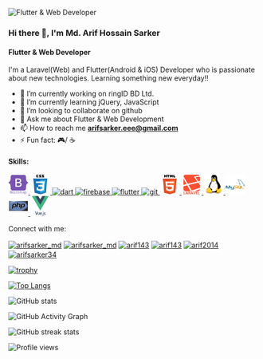 ![Flutter & Web Developer](https://scontent.fdac14-1.fna.fbcdn.net/v/t39.30808-6/307976017_485885426885822_144100246719738418_n.png?stp=dst-png_s960x960&_nc_cat=105&ccb=1-7&_nc_sid=e3f864&_nc_ohc=zFYbn3yMn-4AX_r5AnY&_nc_ht=scontent.fdac14-1.fna&oh=00_AfBoJXy9zDsD_4VJl5DwmDz_o-XlNFevuEUshjXmsKqdmA&oe=636219CC)

### Hi there 👋, I'm Md. Arif Hossain Sarker
#### Flutter & Web Developer


I'm a Laravel(Web) and Flutter(Android & iOS) Developer who is passionate about new technologies. Learning something new everyday!! 

- 🔭 I’m currently working on ringID BD Ltd. 
- 🌱 I’m currently learning  jQuery, JavaScript 
- 👯 I’m looking to collaborate on github 
- 💬 Ask me about Flutter & Web Development
- 📫 How to reach me **arifsarker.eee@gmail.com** 
- ⚡ Fun fact: 🎮/ ☕ 

#### Skills:
<p align="left"> <a href="https://getbootstrap.com" target="_blank" rel="noreferrer"> <img src="https://raw.githubusercontent.com/devicons/devicon/master/icons/bootstrap/bootstrap-plain-wordmark.svg" alt="bootstrap" width="40" height="40"/> </a> <a href="https://www.w3schools.com/css/" target="_blank" rel="noreferrer"> <img src="https://raw.githubusercontent.com/devicons/devicon/master/icons/css3/css3-original-wordmark.svg" alt="css3" width="40" height="40"/> </a> <a href="https://dart.dev" target="_blank" rel="noreferrer"> <img src="https://www.vectorlogo.zone/logos/dartlang/dartlang-icon.svg" alt="dart" width="40" height="40"/> </a> <a href="https://firebase.google.com/" target="_blank" rel="noreferrer"> <img src="https://www.vectorlogo.zone/logos/firebase/firebase-icon.svg" alt="firebase" width="40" height="40"/> </a> <a href="https://flutter.dev" target="_blank" rel="noreferrer"> <img src="https://www.vectorlogo.zone/logos/flutterio/flutterio-icon.svg" alt="flutter" width="40" height="40"/> </a> <a href="https://git-scm.com/" target="_blank" rel="noreferrer"> <img src="https://www.vectorlogo.zone/logos/git-scm/git-scm-icon.svg" alt="git" width="40" height="40"/> </a> <a href="https://www.w3.org/html/" target="_blank" rel="noreferrer"> <img src="https://raw.githubusercontent.com/devicons/devicon/master/icons/html5/html5-original-wordmark.svg" alt="html5" width="40" height="40"/> </a> <a href="https://laravel.com/" target="_blank" rel="noreferrer"> <img src="https://raw.githubusercontent.com/devicons/devicon/master/icons/laravel/laravel-plain-wordmark.svg" alt="laravel" width="40" height="40"/> </a> <a href="https://www.linux.org/" target="_blank" rel="noreferrer"> <img src="https://raw.githubusercontent.com/devicons/devicon/master/icons/linux/linux-original.svg" alt="linux" width="40" height="40"/> </a> <a href="https://www.mysql.com/" target="_blank" rel="noreferrer"> <img src="https://raw.githubusercontent.com/devicons/devicon/master/icons/mysql/mysql-original-wordmark.svg" alt="mysql" width="40" height="40"/> </a> <a href="https://www.php.net" target="_blank" rel="noreferrer"> <img src="https://raw.githubusercontent.com/devicons/devicon/master/icons/php/php-original.svg" alt="php" width="40" height="40"/> </a> <a href="https://vuejs.org/" target="_blank" rel="noreferrer"> <img src="https://raw.githubusercontent.com/devicons/devicon/master/icons/vuejs/vuejs-original-wordmark.svg" alt="vuejs" width="40" height="40"/> </a> </p
 
<h3 align="left">Connect with me:</h3>
<p align="left">
<a href="https://twitter.com/arifsarker_md" target="blank"><img align="center" src="https://raw.githubusercontent.com/rahuldkjain/github-profile-readme-generator/master/src/images/icons/Social/twitter.svg" alt="arifsarker_md" height="30" width="40" /></a>
<a href="https://twitter.com/arifsarker_md" target="blank"><img align="center" src="https://raw.githubusercontent.com/rahuldkjain/github-profile-readme-generator/master/src/images/icons/Social/twitter.svg" alt="arifsarker_md" height="30" width="40" /></a>
<a href="https://linkedin.com/in/arif143" target="blank"><img align="center" src="https://raw.githubusercontent.com/rahuldkjain/github-profile-readme-generator/master/src/images/icons/Social/linked-in-alt.svg" alt="arif143" height="30" width="40" /></a>
<a href="https://stackoverflow.com/users/arif143" target="blank"><img align="center" src="https://raw.githubusercontent.com/rahuldkjain/github-profile-readme-generator/master/src/images/icons/Social/stack-overflow.svg" alt="arif143" height="30" width="40" /></a>
<a href="https://fb.com/arif2014" target="blank"><img align="center" src="https://raw.githubusercontent.com/rahuldkjain/github-profile-readme-generator/master/src/images/icons/Social/facebook.svg" alt="arif2014" height="30" width="40" /></a>
<a href="https://instagram.com/arifsarker34" target="blank"><img align="center" src="https://raw.githubusercontent.com/rahuldkjain/github-profile-readme-generator/master/src/images/icons/Social/instagram.svg" alt="arifsarker34" height="30" width="40" /></a>
</p> 



[![trophy](https://github-profile-trophy.vercel.app/?username=arif143)](https://github.com/ryo-ma/github-profile-trophy)

[![Top Langs](https://github-readme-stats.vercel.app/api/top-langs/?username=arif143)](https://github.com/anuraghazra/github-readme-stats)

![GitHub stats](https://github-readme-stats.vercel.app/api?username=arif143&show_icons=true&count_private=true)  

![GitHub Activity Graph](https://activity-graph.herokuapp.com/graph?username=arif143)  
 

![GitHub streak stats](https://github-readme-streak-stats.herokuapp.com/?user=arif143)  

![Profile views](https://gpvc.arturio.dev/arif143)  

